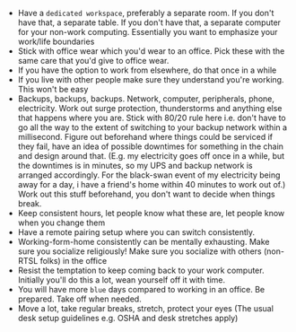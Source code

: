 * Have a `dedicated workspace`, preferably a separate room. If you don't have that, a separate table. If you don't have that, a separate computer for your non-work computing. Essentially you want to emphasize your work/life boundaries
* Stick with office wear which you'd wear to an office. Pick these with the same care that you'd give to office wear.
* If you have the option to work from elsewhere, do that once in a while
* If you live with other people make sure they understand you're working. This won't be easy
* Backups, backups, backups. Network, computer, peripherals, phone, electricity. Work out surge protection, thunderstorms and anything else that happens where you are. Stick with 80/20 rule here i.e. don't have to go all the way to the extent of switching to your backup network within a millisecond. Figure out beforehand where things could be serviced if they fail, have an idea of possible downtimes for something in the chain and design around that. (E.g. my electricity goes off once in a while, but the downtimes is in minutes, so my UPS and backup network is arranged accordingly. For the black-swan event of my electricity being away for a day, i have a friend's home within 40 minutes to work out of.) Work out this stuff beforehand, you don't want to decide when things break.
* Keep consistent hours, let people know what these are, let people know when you change them
* Have a remote pairing setup where you can switch consistently.
* Working-form-home consistently can be mentally exhausting. Make sure you socialize religiously! Make sure you socialize with others (non-RTSL folks) in the office
* Resist the temptation to keep coming back to your work computer. Initially you'll do this a lot, wean yourself off it with time.
* You will have more `blue` days compared to working in an office. Be prepared. Take off when needed.
* Move a lot, take regular breaks, stretch, protect your eyes (The usual desk setup guidelines e.g. OSHA and desk stretches apply)